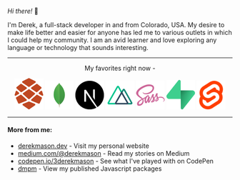 _Hi there!_ :wave:

I'm Derek, a full-stack developer in and from Colorado, USA. My desire to make life better and easier for anyone has led me to various outlets in which I could help my community. I am an avid learner and love exploring any language or technology that sounds interesting.

---

<div align="center">
<p>My favorites right now - </p>

<img src="./mark.png" alt="RedwoodJS" width="64" />
<img src="./mongo-svgrepo-com.svg" alt="MongoDB" width="64" />
<img src="./nextjs-icon-svgrepo-com.svg" alt="NextJS" width="64" />
<img src="./nuxt-svgrepo-com.svg" alt="NuxtJS" width="64" />
<img src="./sass-svgrepo-com.svg" alt="Sass/Scss" width="64" />
<img src="./supabase-logo-icon.png" alt="Supabase" width="64" />
<img src="./svelte-icon-svgrepo-com.svg" alt="Svelte/Sveltekit" width="64" />
</div>

---

#### More from me:

- [derekmason.dev](https://derekmason.dev) - Visit my personal website
- [medium.com/@derekmason](https://medium.com/@derekmason) - Read my stories on Medium
- [codepen.io/3derekmason](https://codepen.io/3derekmason/pens/public) - See what I've played with on CodePen
- [dmpm](https://dmpm.vercel.app) - View my published Javascript packages
